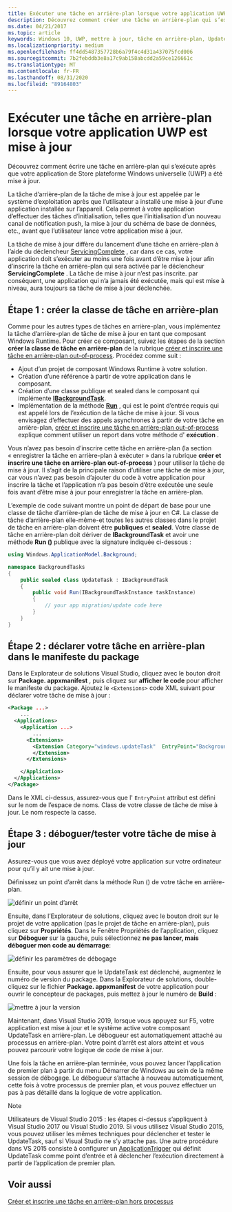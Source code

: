 ```yaml
---
title: Exécuter une tâche en arrière-plan lorsque votre application UWP est mise à jour
description: Découvrez comment créer une tâche en arrière-plan qui s’exécute lorsque votre application de magasin plateforme Windows universelle (UWP) est mise à jour.
ms.date: 04/21/2017
ms.topic: article
keywords: Windows 10, UWP, mettre à jour, tâche en arrière-plan, UpdateTask, tâche en arrière-plan
ms.localizationpriority: medium
ms.openlocfilehash: ff4dd5487357728b6a79f4c4d31a437075fcd006
ms.sourcegitcommit: 7b2febddb3e8a17c9ab158abcdd2a59ce126661c
ms.translationtype: MT
ms.contentlocale: fr-FR
ms.lasthandoff: 08/31/2020
ms.locfileid: "89164803"
---
```

# <a name="run-a-background-task-when-your-uwp-app-is-updated"></a>Exécuter une tâche en arrière-plan lorsque votre application UWP est mise à jour

Découvrez comment écrire une tâche en arrière-plan qui s’exécute après que votre application de Store plateforme Windows universelle (UWP) a été mise à jour.

La tâche d’arrière-plan de la tâche de mise à jour est appelée par le système d’exploitation après que l’utilisateur a installé une mise à jour d’une application installée sur l’appareil. Cela permet à votre application d’effectuer des tâches d’initialisation, telles que l’initialisation d’un nouveau canal de notification push, la mise à jour du schéma de base de données, etc., avant que l’utilisateur lance votre application mise à jour.

La tâche de mise à jour diffère du lancement d’une tâche en arrière-plan à l’aide du déclencheur [ServicingComplete](/uwp/api/Windows.ApplicationModel.Background.SystemTriggerType) , car dans ce cas, votre application doit s’exécuter au moins une fois avant d’être mise à jour afin d’inscrire la tâche en arrière-plan qui sera activée par le déclencheur **ServicingComplete** .  La tâche de mise à jour n’est pas inscrite. par conséquent, une application qui n’a jamais été exécutée, mais qui est mise à niveau, aura toujours sa tâche de mise à jour déclenchée.

## <a name="step-1-create-the-background-task-class"></a>Étape 1 : créer la classe de tâche en arrière-plan

Comme pour les autres types de tâches en arrière-plan, vous implémentez la tâche d’arrière-plan de tâche de mise à jour en tant que composant Windows Runtime. Pour créer ce composant, suivez les étapes de la section **créer la classe de tâche en arrière-plan** de la rubrique [créer et inscrire une tâche en arrière-plan out-of-process](./create-and-register-a-background-task.md). Procédez comme suit :

- Ajout d’un projet de composant Windows Runtime à votre solution.
- Création d’une référence à partir de votre application dans le composant.
- Création d’une classe publique et sealed dans le composant qui implémente [**IBackgroundTask**](/uwp/api/Windows.ApplicationModel.Background.IBackgroundTask).
- Implémentation de la méthode [**Run**](/uwp/api/windows.applicationmodel.background.ibackgroundtask.run) , qui est le point d’entrée requis qui est appelé lors de l’exécution de la tâche de mise à jour. Si vous envisagez d’effectuer des appels asynchrones à partir de votre tâche en arrière-plan, [créer et inscrire une tâche en arrière-plan out-of-process](./create-and-register-a-background-task.md) explique comment utiliser un report dans votre méthode d' **exécution** .

Vous n’avez pas besoin d’inscrire cette tâche en arrière-plan (la section « enregistrer la tâche en arrière-plan à exécuter » dans la rubrique **créer et inscrire une tâche en arrière-plan out-of-process** ) pour utiliser la tâche de mise à jour. Il s’agit de la principale raison d’utiliser une tâche de mise à jour, car vous n’avez pas besoin d’ajouter du code à votre application pour inscrire la tâche et l’application n’a pas besoin d’être exécutée une seule fois avant d’être mise à jour pour enregistrer la tâche en arrière-plan.

L’exemple de code suivant montre un point de départ de base pour une classe de tâche d’arrière-plan de tâche de mise à jour en C#. La classe de tâche d’arrière-plan elle-même-et toutes les autres classes dans le projet de tâche en arrière-plan doivent être **publiques** et **sealed**. Votre classe de tâche en arrière-plan doit dériver de **IBackgroundTask** et avoir une méthode **Run ()** publique avec la signature indiquée ci-dessous :

```cs
using Windows.ApplicationModel.Background;

namespace BackgroundTasks
{
    public sealed class UpdateTask : IBackgroundTask
    {
        public void Run(IBackgroundTaskInstance taskInstance)
        {
            // your app migration/update code here
        }
    }
}
```

## <a name="step-2-declare-your-background-task-in-the-package-manifest"></a>Étape 2 : déclarer votre tâche en arrière-plan dans le manifeste du package

Dans le Explorateur de solutions Visual Studio, cliquez avec le bouton droit sur **Package. appxmanifest** , puis cliquez sur **afficher le code** pour afficher le manifeste du package. Ajoutez le `<Extensions>` code XML suivant pour déclarer votre tâche de mise à jour :

```XML
<Package ...>
    ...
  <Applications>  
    <Application ...>  
        ...
      <Extensions>  
        <Extension Category="windows.updateTask"  EntryPoint="BackgroundTasks.UpdateTask">  
        </Extension>  
      </Extensions>

    </Application>  
  </Applications>  
</Package>
```

Dans le XML ci-dessus, assurez-vous que l' `EntryPoint` attribut est défini sur le nom de l’espace de noms. Class de votre classe de tâche de mise à jour. Le nom respecte la casse.

## <a name="step-3-debugtest-your-update-task"></a>Étape 3 : déboguer/tester votre tâche de mise à jour

Assurez-vous que vous avez déployé votre application sur votre ordinateur pour qu’il y ait une mise à jour.

Définissez un point d’arrêt dans la méthode Run () de votre tâche en arrière-plan.

![définir un point d’arrêt](images/run-func-breakpoint.png)

Ensuite, dans l’Explorateur de solutions, cliquez avec le bouton droit sur le projet de votre application (pas le projet de tâche en arrière-plan), puis cliquez sur **Propriétés**. Dans le Fenêtre Propriétés de l’application, cliquez sur **Déboguer** sur la gauche, puis sélectionnez **ne pas lancer, mais déboguer mon code au démarrage**:

![définir les paramètres de débogage](images/do-not-launch-but-debug.png)

Ensuite, pour vous assurer que le UpdateTask est déclenché, augmentez le numéro de version du package. Dans la Explorateur de solutions, double-cliquez sur le fichier **Package. appxmanifest** de votre application pour ouvrir le concepteur de packages, puis mettez à jour le numéro de **Build** :

![mettre à jour la version](images/bump-version.png)

Maintenant, dans Visual Studio 2019, lorsque vous appuyez sur F5, votre application est mise à jour et le système active votre composant UpdateTask en arrière-plan. Le débogueur est automatiquement attaché au processus en arrière-plan. Votre point d’arrêt est alors atteint et vous pouvez parcourir votre logique de code de mise à jour.

Une fois la tâche en arrière-plan terminée, vous pouvez lancer l’application de premier plan à partir du menu Démarrer de Windows au sein de la même session de débogage. Le débogueur s’attache à nouveau automatiquement, cette fois à votre processus de premier plan, et vous pouvez effectuer un pas à pas détaillé dans la logique de votre application.

> [!NOTE]
> Utilisateurs de Visual Studio 2015 : les étapes ci-dessus s’appliquent à Visual Studio 2017 ou Visual Studio 2019. Si vous utilisez Visual Studio 2015, vous pouvez utiliser les mêmes techniques pour déclencher et tester le UpdateTask, sauf si Visual Studio ne s’y attache pas. Une autre procédure dans VS 2015 consiste à configurer un [ApplicationTrigger](./trigger-background-task-from-app.md) qui définit UpdateTask comme point d’entrée et à déclencher l’exécution directement à partir de l’application de premier plan.

## <a name="see-also"></a>Voir aussi

[Créer et inscrire une tâche en arrière-plan hors processus](./create-and-register-a-background-task.md)